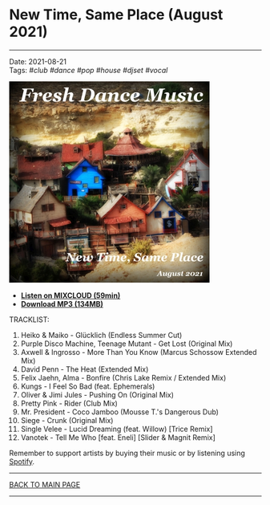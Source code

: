 # New Time, Same Place (August 2021)

----

Date: 2021-08-21  
Tags: *#club* *#dance* *#pop* *#house* *#djset* *#vocal*    
  
[![Shivioua - New Time, Same Place (August 2021)](./img/new-time-same-place-august-2021.jpg)](https://www.mixcloud.com/FreshDanceMusic/new-time-same-place-august-2021/)

* [**Listen on MIXCLOUD (59min)**](https://www.mixcloud.com/FreshDanceMusic/new-time-same-place-august-2021/)
* [**Download MP3 (134MB)**](https://1drv.ms/u/s!AmzuuXrjf51v38ps7eUePWVih7N4Pg?e=ewfB0R) 

TRACKLIST:  

1. Heiko & Maiko - Glücklich (Endless Summer Cut)
2. Purple Disco Machine, Teenage Mutant - Get Lost (Original Mix)
3. Axwell & Ingrosso - More Than You Know (Marcus Schossow Extended Mix)
4. David Penn - The Heat (Extended Mix)
5. Felix Jaehn, Alma - Bonfire (Chris Lake Remix / Extended Mix)
6. Kungs - I Feel So Bad (feat. Ephemerals)
7. Oliver & Jimi Jules - Pushing On (Original Mix)
8. Pretty Pink - Rider (Club Mix)
9. Mr. President - Coco Jamboo (Mousse T.'s Dangerous Dub)
10. Siege - Crunk (Original Mix)
11. Single Velee - Lucid Dreaming (feat. Willow) [Trice Remix]
12. Vanotek - Tell Me Who [feat. Eneli] [Slider & Magnit Remix]

Remember to support artists by buying their music or by listening using 
[Spotify](https://open.spotify.com/user/hopbit/playlist/5pauzyEbUAAKknivnm52nm?si=tFURlBD-QBm_DA3ABPChfg).

----

[BACK TO MAIN PAGE](./README.md)

---- 
